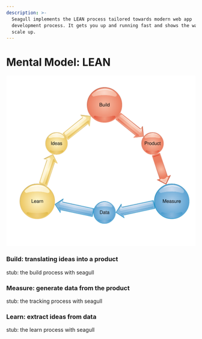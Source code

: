```yaml
---
description: >-
  Seagull implements the LEAN process tailored towards modern web app
  development process. It gets you up and running fast and shows the way to
  scale up.
---
```


# Mental Model: LEAN

![The LEAN process](.gitbook/assets/build-measure-learn%20%281%29.svg)

### Build: translating ideas into a product

stub: the build process with seagull

### Measure: generate data from the product

stub: the tracking process with seagull

### Learn: extract ideas from data

stub: the learn process with seagull

